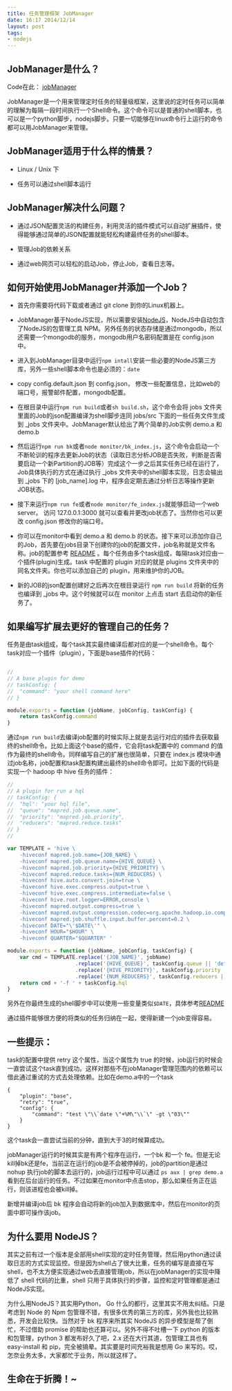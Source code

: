 ```yaml
---
title: 任务管理框架 JobManager
date: 16:17 2014/12/14
layout: post
tags:
- nodejs
---
```


JobManager是什么？
---------------

Code在此： [jobManager](https://github.com/yutingzhao1991/jobManager)

JobManager是一个用来管理定时任务的轻量级框架，这里说的定时任务可以简单的理解为每隔一段时间执行一个Shell命令。这个命令可以是普通的shell脚本，也可以是一个python脚步，nodejs脚步。只要一切能够在linux命令行上运行的命令都可以用JobManager来管理。


JobManager适用于什么样的情景？
-------------------------

- Linux / Unix 下

- 任务可以通过shell脚本运行


JobManager解决什么问题？
--------------------

- 通过JSON配置灵活的构建任务，利用灵活的插件模式可以自动扩展插件，使得能够通过简单的JSON配置就能轻松构建最终任务的shell脚本。

- 管理Job的依赖关系

- 通过web网页可以轻松的启动Job，停止Job，查看日志等。


如何开始使用JobManager并添加一个Job？
-------------------------------

- 首先你需要将代码下载或者通过 git clone 到你的Linux机器上。

- JobManager基于NodeJS实现，所以需要安装[NodeJS](http://nodejs.org/)，NodeJS中自动包含了NodeJS的包管理工具 NPM。另外任务的状态存储是通过mongodb，所以还需要一个mongodb的服务，mongodb用户名密码配置是在 config.json 中。

- 进入到JobManager目录中运行`npm intall`安装一些必要的NodeJS第三方库，另外一些shell脚本命令也是必须的：`date`

- copy config.default.json 到 config.json， 修改一些配置信息，比如web的端口号，报警邮件配置，mongodb配置。

- 在根目录中运行`npm run build`或者`sh build.sh`，这个命令会将 jobs 文件夹里面的Job的json配置编译为shell脚步连同 jobs/src 下面的一些任务文件生成到 _jobs 文件夹中。JobManager默认给出了两个简单的Job实例 demo.a 和 demo.b

- 然后运行`npm run bk`或者`node monitor/bk_index.js`，这个命令会启动一个不断轮训的程序去更新Job的状态（读取日志分析JOB是否失败，判断是否需要启动一个新Partition的JOB等）完成这个一步之后其实任务已经在运行了，Job具体执行的方式在通过执行 _jobs 文件夹中的shell脚本实现，日志会输出到 _jobs 下的 [job_name].log 中，程序会定期去通过分析日志等操作更新JOB状态。

- 接下来运行`npm run fe`或者`node monitor/fe_index.js`就能够启动一个web server。 访问 127.0.0.1:3000 就可以查看并更改job状态了。当然你也可以更改 config.json 修改你的端口号。

- 你可以在monitor中看到 demo.a 和 demo.b 的状态。接下来可以添加你自己的Job，首先要在jobs目录下创建你的job的配置文件，job名称就是文件名称。job的配置参考  [README](https://github.com/yutingzhao1991/jobManager/blob/master/README.md) 。每个任务由多个task组成，每隔task对应由一个插件(plugin)生成。task 中配置的 plugin 对应的就是 plugins 文件夹中的同名文件夹。你也可以添加自己的 plugin，用来维护你的JOB。

- 新的JOB的json配置创建好之后再次在根目录运行 `npm run build` 将新的任务也编译到 _jobs 中。这个时候就可以在 monitor 上点击 start 去启动你的新任务了。


如果编写扩展去更好的管理自己的任务？
----------------------------

任务是由task组成，每个task其实最终编译后都对应的是一个shell命令。每个task对应一个插件（plugin），下面是base插件的代码：

```javascript

//
// A base plugin for demo
// taskConfig: {
//  "command": "your shell command here"
// }

module.exports = function (jobName, jobConfig, taskConfig) {
    return taskConfig.command
}

```

通过`npm run build`去编译job配置的时候实际上就是去运行对应的插件去获取最终的shell命令。比如上面这个base的插件，它会将task配置中的 command 的值 作为最终的shell命令。同样编写自己的扩展也很简单，只要在 index.js 模块中通过job名称，job配置和task配置构建出最终的shell命令即可。比如下面的代码是实现一个 hadoop 中 hive 任务的插件：

```javascript
//
// A plugin for run a hql
// taskConfig: {
//  "hql": "your hql file",
//  "queue": "mapred.job.queue.name",
//  "priority": "mapred.job.priority",
//  "reducers": "mapred.reduce.tasks"
// }
//

var TEMPLATE = 'hive \
    -hiveconf mapred.job.name={JOB_NAME} \
    -hiveconf mapred.job.queue.name={HIVE_QUEUE} \
    -hiveconf mapred.job.priority={HIVE_PRIORITY} \
    -hiveconf mapred.reduce.tasks={NUM_REDUCERS} \
    -hiveconf hive.auto.convert.join=true \
    -hiveconf hive.exec.compress.output=true \
    -hiveconf hive.exec.compress.intermediate=false \
    -hiveconf hive.root.logger=ERROR,console \
    -hiveconf mapred.output.compress=true \
    -hiveconf mapred.output.compression.codec=org.apache.hadoop.io.compress.GzipCodec \
    -hiveconf mapred.job.shuffle.input.buffer.percent=0.2 \
    -hiveconf DATE="\'$DATE\'" \
    -hiveconf HOUR="$HOUR" \
    -hiveconf QUARTER="$QUARTER" '

module.exports = function (jobName, jobConfig, taskConfig) {
    var cmd = TEMPLATE.replace('{JOB_NAME}', jobName)
                      .replace('{HIVE_QUEUE}', taskConfig.queue || 'default')
                      .replace('{HIVE_PRIORITY}', taskConfig.priority || 'NORMAL')
                      .replace('{NUM_REDUCERS}', taskConfig.reducers || 1)
    return cmd + '-f ' + taskConfig.hql
}
```
另外在你最终生成的shell脚步中可以使用一些变量类似`$DATE`，具体参考[README](https://github.com/yutingzhao1991/jobManager/blob/master/README.md)

通过插件能够很方便的将类似的任务归纳在一起，使得新建一个job变得容易。


一些提示：
-------

task的配置中提供 retry 这个属性，当这个属性为 true 的时候，job运行的时候会一直尝试这个task直到成功。这样对那些不在jobManager管理范围内的依赖可以借此通过重试的方式去处理依赖。比如在demo.a中的一个task

```
{
    "plugin": "base",
    "retry": "true",
    "config": {
        "command": "test \"\\`date \"+%M\"\\`\" -gt \"03\""
    }
}
```
这个task会一直尝试当前的分钟，直到大于3的时候算成功。


jobManager运行的时候其实是有两个程序在运行，一个bk 和一个 fe。但是无论kill掉bk还是fe，当前正在运行的job是不会被停掉的，job的partition是通过 nohup 执行job的脚本去运行的，job运行过程中可以通过 `ps aux | grep demo.a` 看到在后台运行的任务。不过如果在monitor中点击stop，那么如果任务正在运行，则该进程也会被kill掉。

新增并编译job后 bk 程序会自动将新的job加入到数据库中，然后在monitor的页面中即可操作该job。


为什么要用 NodeJS？
----------------

其实之前有过一个版本是全部用shell实现的定时任务管理，然后用python通过读取日志的方式实现监控。但是因为shell占了很大比重，任务的编写是直接在写shell，也不太方便实现通过web去直接管理job，所以在jobManager的实现中降低了 shell 代码的比重，shell 只用于具体执行的步骤，监控和定时管理都是通过NodeJS实现。

为什么用NodeJS？其实用Python， Go 什么的都行，这里其实不用太纠结。只是考虑到 Node 的 Npm 包管理不错，有很多优秀的第三方的库，另外我也比较熟悉，开发会比较快。当然对于 bk 程序来所其实 NodeJS 的异步模型是帮了倒忙，不过借助  promise 的帮助也还算可以。另外不得不吐槽一下 python 的版本和包管理，python 3 都发布好久了吧，2.x 还在大行其道，包管理工具也有 easy-install 和 pip，完全被搞晕。其实要是时间充裕我是想用 Go 来写的。哎，怎奈业务太多，大家都忙于业务，所以就这样了。


生命在于折腾！~
-------------


